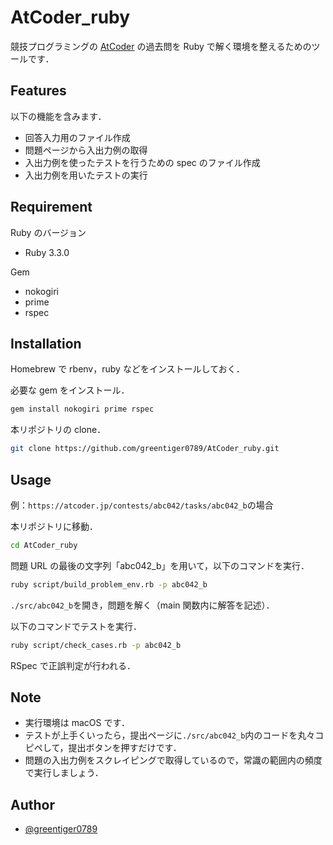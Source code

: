 # AtCoder_ruby

競技プログラミングの [AtCoder](https://atcoder.jp/) の過去問を Ruby で解く環境を整えるためのツールです．

## Features

以下の機能を含みます．

- 回答入力用のファイル作成
- 問題ページから入出力例の取得
- 入出力例を使ったテストを行うための spec のファイル作成
- 入出力例を用いたテストの実行

## Requirement

Ruby のバージョン

- Ruby 3.3.0

Gem

- nokogiri
- prime
- rspec

## Installation

Homebrew で rbenv，ruby などをインストールしておく．

必要な gem をインストール．

```bash
gem install nokogiri prime rspec
```

本リポジトリの clone．

```bash
git clone https://github.com/greentiger0789/AtCoder_ruby.git
```

## Usage

例：`https://atcoder.jp/contests/abc042/tasks/abc042_b`の場合

本リポジトリに移動．

```bash
cd AtCoder_ruby
```

問題 URL の最後の文字列「abc042_b」を用いて，以下のコマンドを実行．

```bash
ruby script/build_problem_env.rb -p abc042_b
```

`./src/abc042_b`を開き，問題を解く（main 関数内に解答を記述）．

以下のコマンドでテストを実行．

```bash
ruby script/check_cases.rb -p abc042_b
```

RSpec で正誤判定が行われる．

## Note

- 実行環境は macOS です．
- テストが上手くいったら，提出ページに`./src/abc042_b`内のコードを丸々コピペして，提出ボタンを押すだけです．
- 問題の入出力例をスクレイピングで取得しているので，常識の範囲内の頻度で実行しましょう．

## Author

- [@greentiger0789](https://github.com/greentiger0789)
